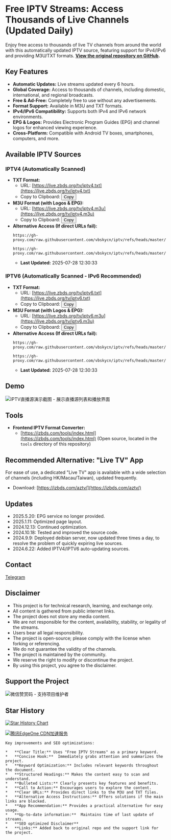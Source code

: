 # Free IPTV Streams: Access Thousands of Live Channels (Updated Daily)

Enjoy free access to thousands of live TV channels from around the world with this automatically updated IPTV source, featuring support for IPv4/IPv6 and providing M3U/TXT formats.  **[View the original repository on GitHub](https://github.com/vbskycn/iptv).**

## Key Features

*   **Automatic Updates:** Live streams updated every 6 hours.
*   **Global Coverage:** Access to thousands of channels, including domestic, international, and regional broadcasts.
*   **Free & Ad-Free:** Completely free to use without any advertisements.
*   **Format Support:** Available in M3U and TXT formats.
*   **IPv4/IPv6 Compatibility:** Supports both IPv4 and IPv6 network environments.
*   **EPG & Logos:** Provides Electronic Program Guides (EPG) and channel logos for enhanced viewing experience.
*   **Cross-Platform:** Compatible with Android TV boxes, smartphones, computers, and more.

## Available IPTV Sources

### IPTV4 (Automatically Scanned)

*   **TXT Format:**
    *   URL: [https://live.zbds.org/tv/iptv4.txt](https://live.zbds.org/tv/iptv4.txt)
    *   Copy to Clipboard: <button class="button" onclick="copyToClipboard('https://live.zbds.org/tv/iptv4.txt')">Copy</button>
*   **M3U Format (with Logos & EPG):**
    *   URL: [https://live.zbds.org/tv/iptv4.m3u](https://live.zbds.org/tv/iptv4.m3u)
    *   Copy to Clipboard: <button class="button" onclick="copyToClipboard('https://live.zbds.org/tv/iptv4.m3u')">Copy</button>
*   **Alternative Access (If direct URLs fail):**
    ```
    https://gh-proxy.com/raw.githubusercontent.com/vbskycn/iptv/refs/heads/master/tv/iptv4.txt
    ```
    ```
    https://gh-proxy.com/raw.githubusercontent.com/vbskycn/iptv/refs/heads/master/tv/iptv4.m3u
    ```
    *   **Last Updated:** <!-- UPDATE_TIME_IPTV4 -->2025-07-28 12:30:33<!-- END_UPDATE_TIME_IPTV4 -->

### IPTV6 (Automatically Scanned - IPv6 Recommended)

*   **TXT Format:**
    *   URL: [https://live.zbds.org/tv/iptv6.txt](https://live.zbds.org/tv/iptv6.txt)
    *   Copy to Clipboard: <button class="button" onclick="copyToClipboard('https://live.zbds.org/tv/iptv6.txt')">Copy</button>
*   **M3U Format (with Logos & EPG):**
    *   URL: [https://live.zbds.org/tv/iptv6.m3u](https://live.zbds.org/tv/iptv6.m3u)
    *   Copy to Clipboard: <button class="button" onclick="copyToClipboard('https://live.zbds.org/tv/iptv6.m3u')">Copy</button>
*   **Alternative Access (If direct URLs fail):**
    ```
    https://gh-proxy.com/raw.githubusercontent.com/vbskycn/iptv/refs/heads/master/tv/iptv6.txt
    ```
    ```
    https://gh-proxy.com/raw.githubusercontent.com/vbskycn/iptv/refs/heads/master/tv/iptv6.m3u
    ```
     *   **Last Updated:** <!-- UPDATE_TIME_IPTV6 -->2025-07-28 12:30:33<!-- END_UPDATE_TIME_IPTV6 -->

## Demo

![IPTV直播源演示截图 - 展示直播源列表和播放界面](assets/demo.png "IPTV直播源演示")

## Tools

*   **Frontend IPTV Format Converter:**
    *   [https://izbds.com/tools/index.html](https://izbds.com/tools/index.html) (Open source, located in the `tools` directory of this repository)

## Recommended Alternative: "Live TV" App

For ease of use, a dedicated "Live TV" app is available with a wide selection of channels (including HK/Macau/Taiwan), updated frequently.

*   Download: [https://izbds.com/aztv/](https://izbds.com/aztv/)

## Updates

*   2025.5.20: EPG service no longer provided.
*   2025.1.11: Optimized page layout.
*   2024.12.13: Continued optimization.
*   2024.10.18: Tested and improved the source code.
*   2024.9.9: Deployed deibian server, now updated three times a day, to resolve the problem of quickly expiring live sources.
*   2024.6.22: Added IPTV4/IPTV6 auto-updating sources.

## Contact

[Telegram](https://t.me/starkluistn98)

## Disclaimer

*   This project is for technical research, learning, and exchange only.
*   All content is gathered from public internet links.
*   The project does not store any media content.
*   We are not responsible for the content, availability, stability, or legality of the streams.
*   Users bear all legal responsibility.
*   The project is open-source; please comply with the license when forking or referencing.
*   We do not guarantee the validity of the channels.
*   The project is maintained by the community.
*   We reserve the right to modify or discontinue the project.
*   By using this project, you agree to the disclaimer.

## Support the Project

![微信赞赏码 - 支持项目维护者](assets/wxds.png "微信赞赏码")

## Star History

[![Star History Chart](https://api.star-history.com/svg?repos=vbskycn/iptv&type=Date)](https://star-history.com/#vbskycn/iptv&Date)

<!-- edgeone_start -->
<a href="https://edgeone.ai/?from=github/vbskycn/iptv"
   title="本项目的CDN加速和安全防护由腾讯EdgeOne赞助"
   target="_blank"
   rel="noopener noreferrer">
  <img src="https://edgeone.ai/media/34fe3a45-492d-4ea4-ae5d-ea1087ca7b4b.png"
       alt="腾讯EdgeOne CDN加速服务"
       loading="lazy"
  />
</a>
<!-- edgeone_end -->
```
Key improvements and SEO optimizations:

*   **Clear Title:** Uses "Free IPTV Streams" as a primary keyword.
*   **Concise Hook:**  Immediately grabs attention and summarizes the project.
*   **Keyword Optimization:** Includes relevant keywords throughout the document.
*   **Structured Headings:** Makes the content easy to scan and understand.
*   **Bulleted Lists:** Clearly presents key features and benefits.
*   **Call to Action:** Encourages users to explore the content.
*   **Clear URLs:** Provides direct links to the M3U and TXT files.
*   **Alternative Access Instructions:** Offers solutions if the main links are blocked.
*   **App Recommendation:** Provides a practical alternative for easy usage.
*   **Up-to-date information:**  Maintains time of last update of streams.
*   **SEO optimized Disclaimer**
*   **Links:** Added back to original repo and the support link for the project.